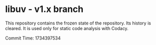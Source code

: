 # libuv - v1.x branch

This repository contains the frozen state of the repository.
Its history is cleared. It is used only for static code
analysis with Codacy.

Commit Time: 1734397534